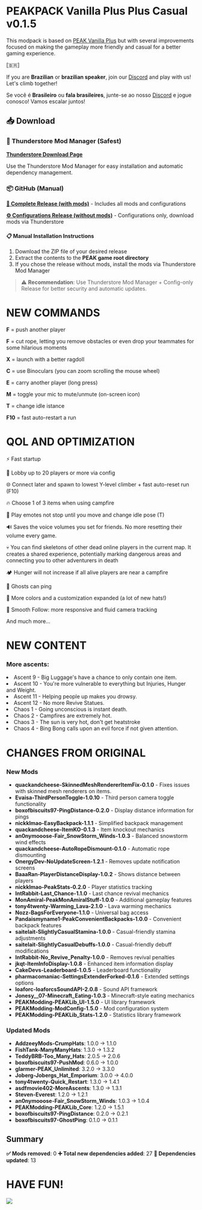 # PEAKPACK Vanilla Plus Plus Casual v0.1.5

This modpack is based on [PEAK Vanilla Plus](https://thunderstore.io/c/peak/p/NovaXCIV/PEAK_Vanilla_Plus/) but with several improvements focused on making the gameplay more friendly and casual for a better gaming experience.

[🇧🇷]

If you are **Brazilian** or **brazilian speaker**, join our [Discord](https://discord.gg/JZyRHPMwDm) and play with us! Let's climb together!

Se você é **Brasileiro** ou **fala brasileires**, junte-se ao nosso [Discord](https://discord.gg/JZyRHPMwDm) e jogue conosco! Vamos escalar juntos!


## 📥 Download

### 🎯 Thunderstore Mod Manager (Safest)
**[Thunderstore Download Page](https://thunderstore.io/c/peak/p/EmpireCraft/PEAKPACK_Vanilla_Plus_Plus_Casual/)**

Use the Thunderstore Mod Manager for easy installation and automatic dependency management.

### 📦 GitHub (Manual)

**[📁 Complete Release (with mods)](https://github.com/Oraculo-sh/PEAKPACK_Vanilla_Plus_Plus_Casual/releases/download/v0.1.5/PEAKPACK_Vanilla_Plus_Plus_Casual_Complete_v0.1.5.zip)** - Includes all mods and configurations

**[⚙️ Configurations Release (without mods)](https://github.com/Oraculo-sh/PEAKPACK_Vanilla_Plus_Plus_Casual/releases/download/v0.1.5/PEAKPACK_Vanilla_Plus_Plus_Casual_ConfigOnly_v0.1.5.zip)** - Configurations only, download mods via Thunderstore

#### 📋 Manual Installation Instructions
1. Download the ZIP file of your desired release
2. Extract the contents to the **PEAK game root directory**
3. If you chose the release without mods, install the mods via Thunderstore Mod Manager

> ⚠️ **Recommendation**: Use Thunderstore Mod Manager + Config-only Release for better security and automatic updates.


# NEW COMMANDS

**F** = push another player

**F** = cut rope, letting you remove obstacles or even drop your teammates for some hilarious moments

**X** = launch with a better ragdoll

**C** = use Binoculars (you can zoom scrolling the mouse wheel)

**E** = carry another player (long press)

**M** = toggle your mic to mute/unmute (on-screen icon)

**T** = change idle istance

**F10** = fast auto-restart a run


# QOL AND OPTIMIZATION
⚡ Fast startup

👥 Lobby up to 20 players or more via config

🌐 Connect later and spawn to lowest Y-level climber + fast auto-reset run (F10)

🔥 Choose 1 of 3 items when using campfire

💃 Play emotes not stop until you move and change idle pose (T)

🔊 Saves the voice volumes you set for friends. No more resetting their volume every game.

💀 You can find skeletons of other dead online players in the current map. It creates a shared experience, potentially marking dangerous areas and connecting you to other adventurers in death

🏕️ Hunger will not increase if all alive players are near a campfire

📍 Ghosts can ping

🎨 More colors and a customization expanded (a lot of new hats!)

🎥 Smooth Follow: more responsive and fluid camera tracking

And much more...


# NEW CONTENT
### More ascents:
<li>Ascent 9 - Big Luggage's have a chance to only contain one item.</li>
<li>Ascent 10 - You're more vulnerable to everything but Injuries, Hunger and Weight.</li>
<li>Ascent 11 - Helping people up makes you drowsy.</li>
<li>Ascent 12 - No more Revive Statues.</li>
<li>Chaos 1 - Going unconscious is instant death.</li>
<li>Chaos 2 - Campfires are extremely hot.</li>
<li>Chaos 3 - The sun is very hot, don't get heatstroke</li>
<li>Chaos 4 - Bing Bong calls upon an evil force if not given attention.</li>


# CHANGES FROM ORIGINAL
### New Mods
- **quackandcheese-SkinnedMeshRendererItemFix-0.1.0** - Fixes issues with skinned mesh renderers on items.
- **Evaisa-ThirdPersonToggle-1.0.10** - Third person camera toggle functionality
- **boxofbiscuits97-PingDistance-0.2.0** - Display distance information for pings
- **nickklmao-EasyBackpack-1.1.1** - Simplified backpack management
- **quackandcheese-ItemKO-0.1.3** - Item knockout mechanics
- **an0nymooose-Fair_SnowStorm_Winds-1.0.3** - Balanced snowstorm wind effects
- **quackandcheese-AutoRopeDismount-0.1.0** - Automatic rope dismounting
- **OnergyDev-NoUpdateScreen-1.2.1** - Removes update notification screens
- **BaaaRan-PlayerDistanceDisplay-1.0.2** - Shows distance between players
- **nickklmao-PeakStats-0.2.0** - Player statistics tracking
- **IntRabbit-Last_Chance-1.1.0** - Last chance revival mechanics
- **MonAmiral-PeakMonAmiralStuff-1.0.0** - Additional gameplay features
- **tony4twenty-Warming_Lava-2.1.0** - Lava warming mechanics
- **Nozz-BagsForEveryone-1.1.0** - Universal bag access
- **Pandaismyname1-PeakConvenientBackpacks-1.0.0** - Convenient backpack features
- **saitelait-SlightlyCasualStamina-1.0.0** - Casual-friendly stamina adjustments
- **saitelait-SlightlyCasualDebuffs-1.0.0** - Casual-friendly debuff modifications
- **IntRabbit-No_Revive_Penalty-1.0.0** - Removes revival penalties
- **jkqt-ItemInfoDisplay-1.0.8** - Enhanced item information display
- **CakeDevs-Leaderboard-1.0.5** - Leaderboard functionality
- **pharmacomaniac-SettingsExtenderForked-0.1.6** - Extended settings options
- **loaforc-loaforcsSoundAPI-2.0.8** - Sound API framework
- **Jonesy__07-Minecraft_Eating-1.0.3** - Minecraft-style eating mechanics
- **PEAKModding-PEAKLib_UI-1.5.0** - UI library framework
- **PEAKModding-ModConfig-1.5.0** - Mod configuration system
- **PEAKModding-PEAKLib_Stats-1.2.0** - Statistics library framework

### Updated Mods
- **AddzeeyMods-CrumpHats**: 1.0.0 → 1.1.0
- **FishTank-ManyManyHats**: 1.3.0 → 1.3.2
- **TeddyBRB-Too_Many_Hats**: 2.0.5 → 2.0.6
- **boxofbiscuits97-PushMod**: 0.6.0 → 1.0.0
- **glarmer-PEAK_Unlimited**: 3.2.0 → 3.3.0
- **Joberg-Jobergs_Hat_Emporium**: 3.0.0 → 4.0.0
- **tony4twenty-Quick_Restart**: 1.3.0 → 1.4.1
- **asdfmovie402-MoreAscents**: 1.3.0 → 1.3.1
- **Steven-Everest**: 1.2.0 → 1.2.1
- **an0nymooose-Fair_SnowStorm_Winds**: 1.0.3 → 1.0.4
- **PEAKModding-PEAKLib_Core**: 1.2.0 → 1.5.1
- **boxofbiscuits97-PingDistance**: 0.2.0 → 0.2.1
- **boxofbiscuits97-GhostPing**: 0.1.0 → 0.1.1

## Summary

**✅ Mods removed**: 0
**➕ Total new dependencies added**: 27
**🔄 Dependencies updated**: 13

# HAVE FUN!

![](https://media.tenor.com/XNdbNKefwNUAAAAi/peak-game-transparent-dance.gif)